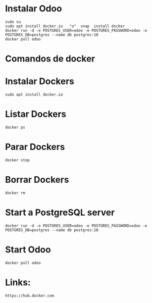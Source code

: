 # Instalar Odoo
```
sudo su
sudo apt install docker.io   "o"  snap  install docker
docker run -d -e POSTGRES_USER=odoo -e POSTGRES_PASSWORD=odoo -e POSTGRES_DB=postgres --name db postgres:10
docker pull odoo
```

# Comandos de docker


# Instalar Dockers
```
sudo apt install docker.io
```

# Listar Dockers
```
docker ps
```

# Parar Dockers
```
docker stop
```

# Borrar Dockers
```
docker rm
```


# Start a PostgreSQL server
```
docker run -d -e POSTGRES_USER=odoo -e POSTGRES_PASSWORD=odoo -e POSTGRES_DB=postgres --name db postgres:10
```

# Start Odoo
```
docker pull odoo
```

# Links:
```
https://hub.docker.com
```
